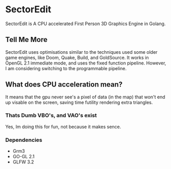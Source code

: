 # SectorEdit
SectorEdit is A CPU accelerated First Person 3D Graphics Engine in Golang.
## Tell Me More
SectorEdit uses optimisations similar to the techniques used some older game engines, like Doom, Quake, Build, and GoldSource. It works in OpenGL 2.1 immediate mode, and uses the fixed function pipeline. However, I am considering switching to the programmable pipeline.
## What does CPU acceleration mean?
It means that the gpu never see's a pixel of data (in the map) that won't end up visable on the screen, saving time futility rendering extra triangles.
### Thats Dumb VBO's, and VAO's exist
Yes, Im doing this for fun, not because it makes sence.
### Dependencies
* Grm3
* GO-GL 2.1
* GLFW 3.2
